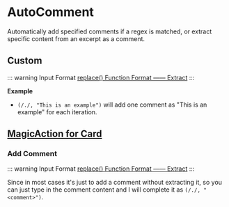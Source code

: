 # AutoComment

Automatically add specified comments if a regex is matched, or extract specific content from an excerpt as a comment.

## Custom

::: warning Input Format
[replace() Function Format —— Extract](../custom.md#replace-function)
:::

**Example**

- `(/./, "This is an example")` will add one comment as "This is an example" for each iteration.

## [MagicAction for Card](magicaction4card.md#add-comment)

### Add Comment

::: warning Input Format
[replace() Function Format —— Extract](../custom.md#replace-function)
:::

Since in most cases it's just to add a comment without extracting it, so you can just type in the comment content and I will complete it as `(/./, "<comment>")`.